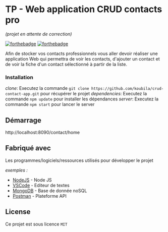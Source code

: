 # TP - Web application CRUD contacts pro 
_(projet en attente de correction)_

[![forthebadge](http://forthebadge.com/images/badges/built-with-love.svg)](http://forthebadge.com)  [![forthebadge](http://forthebadge.com/images/badges/powered-by-electricity.svg)](http://forthebadge.com)

Afin de stocker vos contacts professionnels vous aller devoir réaliser une application Web qui
permettra de voir les contacts, d'ajouter un contact et de voir la fiche d'un contact sélectionné à
partir de la liste.

### Installation

_clone_: Executez la commande ``git clone https://github.com/koubila/crud-contact-app.git`` pour récupérer le projet
_dependencies_: Executez la commande ``npm update`` pour installer les dépendances
_server_: Executez la commande ``npm start`` pour lancer le server


## Démarrage

http://localhost:8090/contact/home 

## Fabriqué avec

Les programmes/logiciels/ressources utilisés pour développer le projet

_exemples :_
* [NodeJS](https://nodejs.org) - Node JS
* [VSCode](https://code.visualstudio.com/) - Editeur de textes
* [MongoDB](https://www.mongodb.com/fr-fr) - Base de donnée noSQL
* [Postman](https://www.postman.com/) - Plateforme API





## License

Ce projet est sous licence ``MIT`` 

